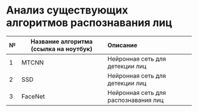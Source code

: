 # Анализ существующих алгоритмов распознавания лиц


| №| Название алгоритма (ссылка на ноутбук)| Описание |
|-|-|:-|
| 1 | MTCNN |Нейронная сеть для детекции лиц |
| 2 | SSD |Нейронная сеть для детекции лиц |
| 3 | FaceNet |Нейронная сеть для распознавания лиц |